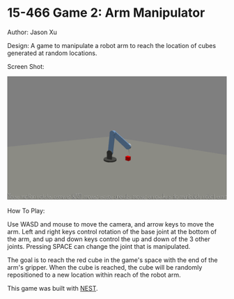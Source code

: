 # 15-466 Game 2: Arm Manipulator

Author: Jason Xu

Design: A game to manipulate a robot arm to reach the location of cubes generated at random locations.

Screen Shot:

![Screen Shot](dist/screenshot.png)

How To Play:

Use WASD and mouse to move the camera, and arrow keys to move the arm. Left and right keys control rotation of the base joint at the bottom of the arm, and up and down keys control the up and down of the 3 other joints. Pressing SPACE can change the joint that is manipulated.

The goal is to reach the red cube in the game's space with the end of the arm's gripper. When the cube is reached, the cube will be randomly repositioned to a new location within reach of the robot arm.

This game was built with [NEST](NEST.md).
